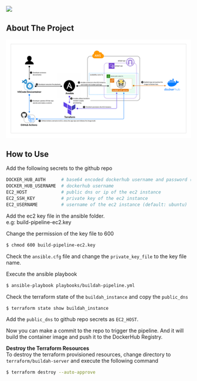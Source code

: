 <a href="LICENSE"><img src="https://img.shields.io/badge/License-MIT-purple.svg?labelColor=303030" /></a>
<br />

## About The Project

<div>
  <a href="https://raw.githubusercontent.com/h1zardian/container-image-build-pipeline/main/docs/build-pipeline.png">
  <img src="https://raw.githubusercontent.com/h1zardian/container-image-build-pipeline/main/docs/build-pipeline.png">
  </a>
</div>

## How to Use

Add the following secrets to the github repo
```python
DOCKER_HUB_AUTH      # base64 encoded dockerhub username and password (echo -n 'username:password' | base64)
DOCKER_HUB_USERNAME  # dockerhub username
EC2_HOST             # public dns or ip of the ec2 instance
EC2_SSH_KEY          # private key of the ec2 instance
EC2_USERNAME         # username of the ec2 instance (default: ubuntu)
```

Add the ec2 key file in the ansible folder.  
e.g: build-pipeline-ec2.key

Change the permission of the key file to 600
```bash
$ chmod 600 build-pipeline-ec2.key
```
Check the `ansible.cfg` file and change the `private_key_file` to the key file name.

Execute the ansible playbook
```bash
$ ansible-playbook playbooks/buildah-pipeline.yml
```

Check the terraform state of the `buildah_instance` and copy the `public_dns`
```bash
$ terraform state show buildah_instance
```

Add the `public_dns` to github repo secrets as `EC2_HOST`.

Now you can make a commit to the repo to trigger the pipeline. And it will build the container image and push it to the DockerHub Registry.

**Destroy the Terraform Resources**  
To destroy the terraform provisioned resources, change directory to `terraform/buildah-server` and execute the following command
```bash
$ terraform destroy --auto-approve
```
